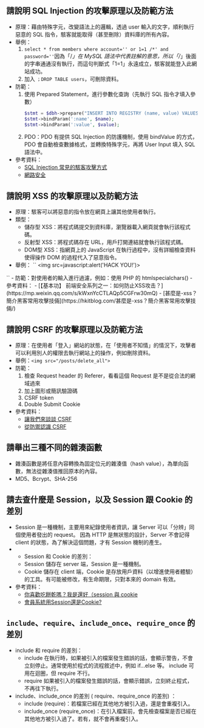 ## 請說明 SQL Injection 的攻擊原理以及防範方法
- 原理：藉由特殊字元，改變語法上的邏輯，透過 user 輸入的文字，順利執行惡意的 SQL 指令，駭客就能取得（甚至刪除）資料庫的所有內容。
- 舉例：
    1. `select * from members where account='' or 1=1 /*' and password=''`因為「/*」在 MySQL 語法中代表註解的意思，所以「/*」後面的字串通通沒有執行，而這句判斷式「1=1」永遠成立，駭客就能登入此網站成功。
    2. 加入 `；DROP TABLE users`，可刪除資料。
- 防範：
    1. 使用 Prepared Statement，進行參數化查詢（先執行 SQL 指令才填入參數）
        ```php
        $stmt = $dbh->prepare("INSERT INTO REGISTRY (name, value) VALUES (:name, :value)");
        $stmt->bindParam(':name', $name);
        $stmt->bindParam(':value', $value);
        ```
    2. PDO：PDO 有提供 SQL Injection 的防護機制，使用 bindValue 的方式，PDO 會自動檢查數據格式，並轉換特殊字元，再將 User Input 填入 SQL 語法中。
- 參考資料：
    - [SQL Injection 常見的駭客攻擊方式](http://www.puritys.me/docs-blog/article-11-SQL-Injection-常見的駭客攻擊方式.html)
    - [網路安全](https://ihower.tw/rails/security.html)

## 請說明 XSS 的攻擊原理以及防範方法
- 原理：駭客可以將惡意的指令放在網頁上讓其他使用者執行。
- 類型：
    - 儲存型 XSS：將程式碼提交到資料庫，瀏覽器載入網頁就會執行該程式碼。
    - 反射型 XSS：將程式碼存在 URL，用戶打開連結就會執行該程式碼。
    - DOM型 XSS：指網頁上的 JavaScript 在執行過程中，沒有詳細檢查資料使得操作 DOM 的過程代入了惡意指令。
- 舉例：
``<script>alert('HACK YOU!');</script>
<img src=javascript:alert('HACK YOU!')>
<table background="javascript:alert('HACK YOU!')">
<script>document.write(document.cookie);</script>``
- 防範：對使用者的輸入進行過濾，例如：使用 PHP 的 htmlspecialchars() 
- 參考資料：
    - [【基本功】 前端安全系列之一：如何防止XSS攻击？](https://mp.weixin.qq.com/s/kWxnYcCTLAQp5CGFrw30mQ)
    - [甚麼是-xss？簡介黑客常用攻擊技倆](https://hkitblog.com/甚麼是-xss？簡介黑客常用攻擊技倆/)

## 請說明 CSRF 的攻擊原理以及防範方法
- 原理：在使用者「登入」網站的狀態，在「使用者不知情」的情況下，攻擊者可以利用別人的權限去執行網站上的操作，例如刪除資料。
- 舉例：`<img src="/posts/delete_all">`
- 防範：
    1. 檢查 Request header 的 Referer，看看這個 Request 是不是從合法的網域過來
    2. 加上圖形或簡訊驗證碼
    3. CSRF token
    4. Double Submit Cookie
- 參考資料：
    - [讓我們來談談 CSRF](https://blog.techbridge.cc/2017/02/25/csrf-introduction/)
    - [從防禦認識 CSRF](https://www.ithome.com.tw/voice/115822)

## 請舉出三種不同的雜湊函數
* 雜湊函數是將任意內容轉換為固定位元的雜湊值（hash value），為單向函數，無法從雜湊值推回原本的內容。
* MD5、Bcrypt、SHA-256

## 請去查什麼是 Session，以及 Session 跟 Cookie 的差別
*  Session 是一種機制，主要用來紀錄使用者資訊，讓 Server 可以「分辨」同個使用者發出的 request。 因為 HTTP 是無狀態的設計，Server 不會記得 client 的狀態，為了解決這個問題，才有 Session 機制的產生。
* 
    * Session 和 Cookie 的差別：
    * Session 儲存在 server 端，Session 是一種機制。
    * Cookie 儲存在 client 端，Cookie 是存放用戶資料（以增進使用者體驗）的工具。有可能被修改，有生命期限，只對本來的 domain 有效。
* 參考資料：
    * [你喜歡吃餅乾嗎？我是還好（session 與 cookie](https://ithelp.ithome.com.tw/articles/10187441)
    * [會員系統用Session還是Cookie? ](https://progressbar.tw/posts/92)

## `include`、`require`、`include_once`、`require_once` 的差別
* include 和 require 的差別：
    * include 在執行時，如果被引入的檔案發生錯誤的話，會顯示警告，不會立刻停止。通常使用於程式的流程敘述中，例如 if...else 等。 include 可用在迴圈，但 require 不行。
    * require 如果被引入的檔案發生錯誤的話，會顯示錯誤，立刻終止程式，不再往下執行。
* include、include_once 的差別 ( require、require_once 的差別) ：
    * include (require)：若檔案已經在其他地方被引入過，還是會重複引入。
    * include_once (require_once)：在引入檔案前，會先檢查檔案是否已經在其他地方被引入過了。若有，就不會再重複引入。
